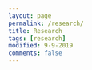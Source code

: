 ```yaml
--- 
layout: page
permalink: /research/
title: Research
tags: [research]
modified: 9-9-2019
comments: false
---
```


<head>
    <meta name="generator" content="HTML Tidy for Linux/x86 (vers 11 February 2007), see www.w3.org">
    <style type="text/css">
        /* Color scheme stolen from Sergey Karayev */
        
        a {
            color: #1772d0;
            text-decoration: none;
        }
        
        a:focus,
        a:hover {
            color: #f09228;
            text-decoration: none;
        }
        
        body,
        td,
        th,
        tr,
        p,
        a {
            font-family: 'Lato', Verdana, Helvetica, sans-serif;
            font-size: 14px
        }
        
        strong {
            font-family: 'Lato', Verdana, Helvetica, sans-serif;
            font-size: 14px;
        }
        
        heading {
            font-family: 'Lato', Verdana, Helvetica, sans-serif;
            font-size: 22px;
        }
        
        papertitle {
            font-family: 'Lato', Verdana, Helvetica, sans-serif;
            font-size: 14px;
            font-weight: 700
        }
        
        name {
            font-family: 'Lato', Verdana, Helvetica, sans-serif;
            font-size: 32px;
        }
        
        .one {
            width: 160px;
            height: 160px;
            position: relative;
        }
        
        .two {
            width: 160px;
            height: 160px;
            position: absolute;
            transition: opacity .2s ease-in-out;
            -moz-transition: opacity .2s ease-in-out;
            -webkit-transition: opacity .2s ease-in-out;
        }
        
        .fade {
            transition: opacity .2s ease-in-out;
            -moz-transition: opacity .2s ease-in-out;
            -webkit-transition: opacity .2s ease-in-out;
        }
        
        span.highlight {
            background-color: #ffffd0;
        }
    </style>
    <link rel="icon" type="image/png" href="images/seal_icon.png">
    <title>Research</title>
    <meta http-equiv="Content-Type" content="text/html; charset=us-ascii">
    <link href='https://fonts.googleapis.com/css?family=Lato:400,700,400italic,700italic' rel='stylesheet' type='text/css'>



    <table width="800" border="0" align="center" cellspacing="0" cellpadding="0">
        <tr>
            <td>

                <table width="100%" align="center" border="0" cellspacing="0" cellpadding="20">
                    <tr>
                        <td width="100%" valign="middle">
                            <p>
                                .....
                            </p>
                        </td>
                    </tr>
                </table>

                <table width="120%" align="center" border="0" cellspacing="0" cellpadding="20">

                    <tr>
                        <td width="25%">
                            <img src=''>
                        </td>
                        <td valign="top" width="75%">
                            <p>
                                <a href="https://openreview.net/pdf?id=BJlEEaEFDS">
                                    <papertitle>Towards an Adversarially Robust Normalization Approach</papertitle>
                                </a>
                                <br>
                                <strong>Muhammad Awais </strong> Fahad Shamshad , Sung-Ho Bae
                                <br>
                                <em>Submitted to ICLR</em>, 2020
                                <br>
                                <p></p>
                                <p>With immense benefits of BatchNorm also comes its adversarial vulnerability as shown by recent papers. In this work, we first investigated how BatchNorm causes this vulnerability and how to avoid it. We also proposed a new normalization called RobustNorm which inherits all the benefits of BatchNorm while being more adversarially robust then BatchNorm.
                                </p>
                    </tr>

                    <tr>
                        <td width="25%">
                            <div class="one">
                                <img src=''>
                            </div>

                        </td>
                        <td valign="top" width="25%">
                            <a href="https://drive.google.com/file/d/13i6DlS9UhGVKmwslLUFnKBwdxFRVQeQj/view?usp=sharing">
                                <papertitle>Revisiting Internal Covariate Shift For Batch Normalization</papertitle>
                            </a>
                            <br>
                            <a href="">Muhammad Awais</a>,
                            <a href=""> <strong>Md Tauhid Iqbal </strong></a>,
                            <a href="">Sung-Ho Bae</a>,
                            <br>
                            <em>Submitted to NIPS</em>, 2020
                            <br>
                            <a href="">arxiv</a> /
                            <a href="">blog post</a> /
                            <a href="">bibtex</a>
                            <p></p>
                            <p></p>
                        </td>
                    </tr>

                    <tr >
                        <td width="25%">
                            <div class="one">
                                <div class="two" id='aperture_image'><img src='images/ptych.PNG'></div>
                                <img src='images/ptych.PNG'>
                            </div>
        
                        </td>
                        <td valign="top" width="75%">
                            <a href="https://drive.google.com/open?id=1MpvxcW7OTJP321QL_q4ZLQ8D653bZZzy">
                                <papertitle>Adaptive Ptych: Leveraging Image Adaptive Generative Priors for Subsampled Fourier Ptychography</papertitle>
                            </a>
                            <br>
                            <a href="https://people.eecs.berkeley.edu/~pratul/">Fahad Shamshad</a>,
                            <a href="http://rahuldotgarg.appspot.com/">Farwa Abbas</a>,
                            <a href="http://people.csail.mit.edu/nwadhwa/">Ali Ahmed</a>,
                            <br>
                            <em>Accepted in ICCVw</em>, 2019
                            <br>
                            <a href="">code</a> /
                            <a href="">bibtex</a>
                            <p></p>
                            <p>We propose robust ptychography algorithm that acheive comparable reconstruction results to state of the art at low subsampling ratios.</p>
                        </td>
                    </tr>
					
					 <tr >
                        <td width="25%">
                            <div class="one">
                                <div class="two" id='aperture_image'><img src='images/ptych.PNG'></div>
                                <img src='images/ptych.PNG'>
                            </div>
        
                        </td>
                        <td valign="top" width="75%">
                            <a href="https://drive.google.com/open?id=1MpvxcW7OTJP321QL_q4ZLQ8D653bZZzy">
                                <papertitle>Leveraging Deep Stein’s based Risk Estimator for Unsupervised X-ray Denoising </papertitle>
                            </a>
                            <br>
                            <a href="https://people.eecs.berkeley.edu/~pratul/">Fahad Shamshad</a>,
                            <a href="http://rahuldotgarg.appspot.com/">Muhammad Awais</a>,
                            <a href="http://people.csail.mit.edu/nwadhwa/">Ali Ahmed</a>,
                            <br>
                            <em>Accepted in NIPSw</em>, 2018
                            <br>
                            <a href="">code</a> /
                            <a href="">bibtex</a>
                            <p></p>
                            <p>In this work, we leveraged stein unbiased estimator to train a convolutional network that can denoise medical images without requiring any ground truth. We also proposed a way to extend this to Poisson noise. </p>
                        </td>
                    </tr>
					
										 <tr >
                        <td width="25%">
                            <div class="one">
                                <div class="two" id='aperture_image'><img src='images/ptych.PNG'></div>
                                <img src='images/ptych.PNG'>
                            </div>
        
                        </td>
                        <td valign="top" width="75%">
                            <a href="https://drive.google.com/open?id=1MpvxcW7OTJP321QL_q4ZLQ8D653bZZzy">
                                <papertitle>Predicting Election using a Novel Rigged Model</papertitle>
                            </a>
                            <br>
                            <a href="https://people.eecs.berkeley.edu/~pratul/">Fahad Shamshad</a>,
                            <a href="http://rahuldotgarg.appspot.com/">Muhammad Awais</a>,
                            <a href="http://people.csail.mit.edu/nwadhwa/">Ali Ahmed</a>,
                            <br>
                            <em>Accepted in <a href="https://www.springer.com/journal/12652"> Springer Journal (IF=1.5)</a></em>, 2019
                            <br>
                            <a href="">code</a> /
                            <a href="">bibtex</a>
                            <p></p>
                            <p>Introduced a novel, data science, machine learning and statistics-based approach to predict constituency level results of general election 2018 of Pakistan before the election. This algorithm won the national level prediction challenge. Results: 250 out of 270 seats were correctly predicted for the top two candidates.
							</p>
                        </td>
                    </tr>




                </table>


                </td>
        </tr>
    </table>
